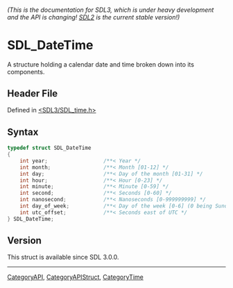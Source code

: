 ###### (This is the documentation for SDL3, which is under heavy development and the API is changing! [SDL2](https://wiki.libsdl.org/SDL2/) is the current stable version!)
# SDL_DateTime

A structure holding a calendar date and time broken down into its components.

## Header File

Defined in [<SDL3/SDL_time.h>](https://github.com/libsdl-org/SDL/blob/main/include/SDL3/SDL_time.h)

## Syntax

```c
typedef struct SDL_DateTime
{
    int year;                  /**< Year */
    int month;                 /**< Month [01-12] */
    int day;                   /**< Day of the month [01-31] */
    int hour;                  /**< Hour [0-23] */
    int minute;                /**< Minute [0-59] */
    int second;                /**< Seconds [0-60] */
    int nanosecond;            /**< Nanoseconds [0-999999999] */
    int day_of_week;           /**< Day of the week [0-6] (0 being Sunday) */
    int utc_offset;            /**< Seconds east of UTC */
} SDL_DateTime;
```

## Version

This struct is available since SDL 3.0.0.

----
[CategoryAPI](CategoryAPI), [CategoryAPIStruct](CategoryAPIStruct), [CategoryTime](CategoryTime)


